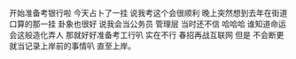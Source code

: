 开始准备考银行啦
今天占卜了一挂 说我考这个会很顺利 晚上突然想到去年在街道口算的那一挂 卦象也很好 说我会当公务员 管理层 当时还不信
哈哈哈 谁知道命运会这般造化弄人 那就好好准备考工行叭 实在不行 春招再战互联网 但是 不会断更 就当记录上岸前的事情叭 直至上岸。